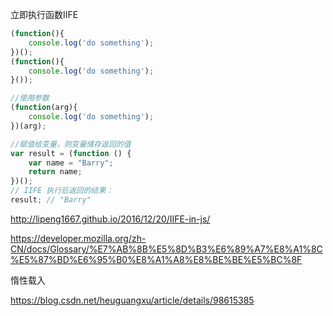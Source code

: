 立即执行函数IIFE

```javascript
(function(){
	console.log('do something');
})();
(function(){
	console.log('do something');
}());

//使用参数
(function(arg){
	console.log('do something');
})(arg);

//赋值给变量，则变量储存返回的值
var result = (function () {
    var name = "Barry";
    return name;
})();
// IIFE 执行后返回的结果：
result; // "Barry"
```



http://lipeng1667.github.io/2016/12/20/IIFE-in-js/

https://developer.mozilla.org/zh-CN/docs/Glossary/%E7%AB%8B%E5%8D%B3%E6%89%A7%E8%A1%8C%E5%87%BD%E6%95%B0%E8%A1%A8%E8%BE%BE%E5%BC%8F



惰性载入

https://blog.csdn.net/heuguangxu/article/details/98615385